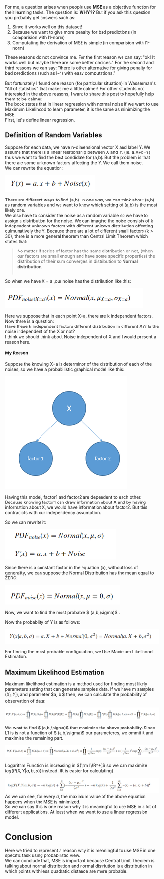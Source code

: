 

For me, a question arises when people use **MSE** as a objective function for their learning tasks. The question is: **WHY??** But if you ask this question you probably get answers such as: 
1. Since it works well on this dataset!
2. Because we want to give more penalty for bad predictions (in comparision with l1-norm)
3. Computating the derivation of MSE is simple (in comparision with l1-norm) <br>

These reasons do not convince me. For the first reason we can say: "ok! It works well but maybe there are some better choices." For the second and third reasons we can say: "there is other alternative for giving penalty for bad predictions (such as l-4) with easy computations."<br> <br>
But fortunately I found one reason (for particular situation) in Wasserman's "All of statistics" that makes me a little calmer! For other students not interested in the above reasons, I want to share this post to hopefully help them to be calmer. <br>
The book states that in linear regression with normal noise if we want to use Maximum Likelihood to learn parameter, it is the same as minimizing the MSE. <br>
First, let's define linear regression.<br>


## Definition of Random Variables
Suppose for each data, we have n-dimensional vector X and label Y. We assume that there is a linear relationship between X and Y. (ie. a.X+b=Y) thus we want to find the best condidate for (a,b). But the problem is that there are some unknown factors affecting the Y. We call them noise. <br>
We can rewrite the equation:
 
![f](./1.bmp)



There are different ways to find (a,b). In one way, we can think about (a,b) as random variables and we want to know which setting of (a,b) is the most likely one.<br>
We also have to consider the noise as a random variable so we have to assign a distribution for the noise. We can imagine the noise consists of k independent unknown factors with different unkown distribution affecting culmunatively the Y. Because there are a lot of different small factors (k > 30), there is a more general theorem than Central Limit Theorem which states that:
> No matter if series of factor has the same distribution or not, (when our factors are small enough and have some specific properties) the distribution of their sum converges in distribution to **Normal distribution**. <br> <br> 

So when we have  X = a  ,our noise has the distribution like this: 

![f](./2.bmp)

Here we suppose that in each point X=a, there are k independent factors. Now there is a question: <br>
Have these k independent factors different distribution in different Xs? Is the noise independent of the X or not? <br>
I think we should think about Noise independent of X and I would present a reason here. 

#### My Reason
Suppose the knowing X=a is determinor of the distribution of each of the noises, so we have a probabilistic graphical model like this:

![graphical model](./3.bmp)

Having this model, factor1 and factor2 are dependent to each other. Because knowing factor1 can draw information about X and by having information about X, we would have information about factor2. But this contradicts with our independency assumption. 

So we can rewrite it: 

![f](./4.bmp)

Since there is a constant factor in the equation (b), without loss of generality, we can suppose the Normal Distribution has the mean equal to ZERO. 

![f](./5.bmp)

Now, we want to find the most probable $ (a,b,\sigma)$ . 

Now the probablity of Y is as follows:

![f](./6.bmp)

For finding the most probable configuration, we Use Maximum Likelihood Estimation. 

## Maximum Likelihood Estimation
Maximum likelihood estimation is a method used for finding most likely parameters setting that can generate samples data. If we have m samples $(X_i, Y_i)$, and parameter $a, b $ then, we can calculate the probability of observation of data: 

![f](./7.bmp)

We want to find $ (a,b,\sigma)$ that maximize the above probability. Since L1 is is not a function of $ (a,b,\sigma)$  our parameteres, we ommit it and maximize the remaining part.

![f](./8.bmp)

Logarithm Function is increasing in ${\rm I\!R^+}$ so we can maximize $log( P (X,Y|a,b, \sigma))$ instead. (It is easier for calculating)

![f](./9.bmp)
As we can see, for every $\sigma$, the maximum value of the above equation happens when the MSE is minimized. <br>
So we can say this is one reason why it is meaningful to use MSE in a lot of different applications. At least when we want to use a linear regression model.

# Conclusion
Here we tried to represent a reason why it is meaningful to use MSE in one specific task using probabilistic view. <br>
We can conclude that, MSE is important because Central Limit Theorem is talking about normal distribution and normal distriution is a distribution in which points with less quadratic distance are more probable. <br>
